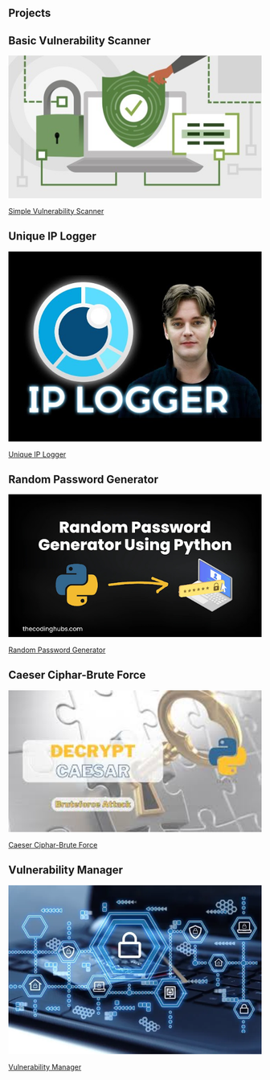 <section id="projects" class="section">
    <h1>Projects</h1>
    <h2>Basic Vulnerability Scanner</h2>
    <div class="project-item">
        <a href="https://github.com/VincentRitchie/Basic-Vulnerability-Scanner">
            <img src="vuln_scanner_image.jpeg" alt="Basic Vulnerability Scanner" width="650">
            <p>Simple Vulnerability Scanner</p>
        </a>
    </div>
    <h2>Unique IP Logger </h2>
     <div class="project-item">
        <a href="https://github.com/VincentRitchie/Basic-Port-Scanner">
            <img src="https://github.com/VincentRitchie/Unique-IP-logger/blob/main/unique_ip_logger%20img.jpg" alt="Basic Port Scanner" width="650">
            <p>Unique IP Logger</p>
        </a>
    </div>
     <h2>Random Password Generator  </h2>
     <div class="project-item">
        <a href="https://github.com/VincentRitchie/Simple-Password-Generator/blob/main/README.md">
            <img src="https://github.com/VincentRitchie/Simple-Password-Generator/blob/main/Random-Password-Generator-Using-Python.jpg" alt="Basic Password Generator" width="650">
            <p>Random Password Generator</p>
        </a>
    </div>
    <h2>Caeser Ciphar-Brute Force </h2>
     <div class="project-item">
        <a href="https://github.com/VincentRitchie/Python-Caeser-Ciphar-Brute_force">
            <img src="https://github.com/VincentRitchie/Python-Caeser-Ciphar-Brute_force/blob/main/Brute_force%20Caesar%20img.jpeg" alt="Basic Password Generator" width="650">
            <p>Caeser Ciphar-Brute Force</p>
        </a>
    </div>
     <h2>Vulnerability Manager </h2>
     <div class="project-item">
        <a href="https://github.com/VincentRitchie/Vulnerability-Manager">
            <img src="https://github.com/VincentRitchie/Vulnerability-Manager/blob/main/vuln-management.webp" width="650">
            <p>Vulnerability Manager</p>
        </a>
    </div>
</section>
